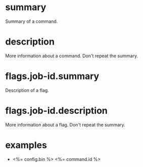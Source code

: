 # summary

Summary of a command.

# description

More information about a command. Don't repeat the summary.

# flags.job-id.summary

Description of a flag.

# flags.job-id.description

More information about a flag. Don't repeat the summary.

# examples

- <%= config.bin %> <%= command.id %>
